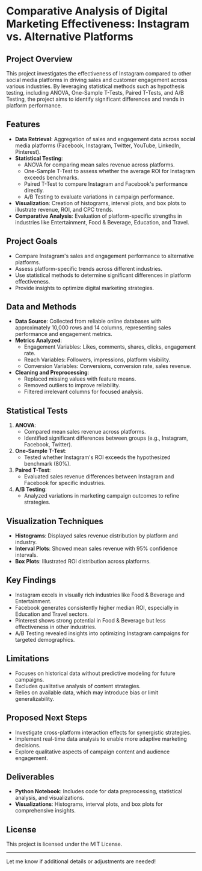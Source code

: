 # Comparative Analysis of Digital Marketing Effectiveness: Instagram vs. Alternative Platforms

## Project Overview
This project investigates the effectiveness of Instagram compared to other social media platforms in driving sales and customer engagement across various industries. By leveraging statistical methods such as hypothesis testing, including ANOVA, One-Sample T-Tests, Paired T-Tests, and A/B Testing, the project aims to identify significant differences and trends in platform performance.

## Features
- **Data Retrieval**: Aggregation of sales and engagement data across social media platforms (Facebook, Instagram, Twitter, YouTube, LinkedIn, Pinterest).
- **Statistical Testing**:
  - ANOVA for comparing mean sales revenue across platforms.
  - One-Sample T-Test to assess whether the average ROI for Instagram exceeds benchmarks.
  - Paired T-Test to compare Instagram and Facebook's performance directly.
  - A/B Testing to evaluate variations in campaign performance.
- **Visualization**: Creation of histograms, interval plots, and box plots to illustrate revenue, ROI, and CPC trends.
- **Comparative Analysis**: Evaluation of platform-specific strengths in industries like Entertainment, Food & Beverage, Education, and Travel.

## Project Goals
- Compare Instagram's sales and engagement performance to alternative platforms.
- Assess platform-specific trends across different industries.
- Use statistical methods to determine significant differences in platform effectiveness.
- Provide insights to optimize digital marketing strategies.

## Data and Methods
- **Data Source**: Collected from reliable online databases with approximately 10,000 rows and 14 columns, representing sales performance and engagement metrics.
- **Metrics Analyzed**:
  - Engagement Variables: Likes, comments, shares, clicks, engagement rate.
  - Reach Variables: Followers, impressions, platform visibility.
  - Conversion Variables: Conversions, conversion rate, sales revenue.
- **Cleaning and Preprocessing**:
  - Replaced missing values with feature means.
  - Removed outliers to improve reliability.
  - Filtered irrelevant columns for focused analysis.

## Statistical Tests
1. **ANOVA**:
   - Compared mean sales revenue across platforms.
   - Identified significant differences between groups (e.g., Instagram, Facebook, Twitter).
2. **One-Sample T-Test**:
   - Tested whether Instagram's ROI exceeds the hypothesized benchmark (80%).
3. **Paired T-Test**:
   - Evaluated sales revenue differences between Instagram and Facebook for specific industries.
4. **A/B Testing**:
   - Analyzed variations in marketing campaign outcomes to refine strategies.

## Visualization Techniques
- **Histograms**: Displayed sales revenue distribution by platform and industry.
- **Interval Plots**: Showed mean sales revenue with 95% confidence intervals.
- **Box Plots**: Illustrated ROI distribution across platforms.

## Key Findings
- Instagram excels in visually rich industries like Food & Beverage and Entertainment.
- Facebook generates consistently higher median ROI, especially in Education and Travel sectors.
- Pinterest shows strong potential in Food & Beverage but less effectiveness in other industries.
- A/B Testing revealed insights into optimizing Instagram campaigns for targeted demographics.

## Limitations
- Focuses on historical data without predictive modeling for future campaigns.
- Excludes qualitative analysis of content strategies.
- Relies on available data, which may introduce bias or limit generalizability.

## Proposed Next Steps
- Investigate cross-platform interaction effects for synergistic strategies.
- Implement real-time data analysis to enable more adaptive marketing decisions.
- Explore qualitative aspects of campaign content and audience engagement.

## Deliverables
- **Python Notebook**: Includes code for data preprocessing, statistical analysis, and visualizations.
- **Visualizations**: Histograms, interval plots, and box plots for comprehensive insights.

## License
This project is licensed under the MIT License.

---

Let me know if additional details or adjustments are needed!
